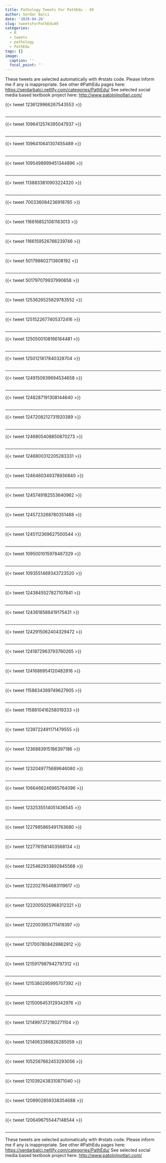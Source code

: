 ```yaml
---
title: Pathology Tweets For PathEdu - 49
author: Serdar Balci
date: '2020-04-26'
slug: tweetsForPathEdu49
categories:
  - R
  - tweets
  - pathology
  - PathEdu
tags: []
image:
  caption: ''
  focal_point: ''
---
```



These tweets are selected automatically with #rstats code. Please inform me if any is inappropriate.
See other #PathEdu pages here: https://serdarbalci.netlify.com/categories/PathEdu/ 
See selected social media based textbook project here: http://www.patolojinotlari.com/

{{< tweet 1236129966267543553 >}}
<br>
<br>
<hr>
{{< tweet 1096412574395047937 >}}
<br>
<br>
<hr>
{{< tweet 1096410641307455489 >}}
<br>
<br>
<hr>
{{< tweet 1095498999451344896 >}}
<br>
<br>
<hr>
{{< tweet 1138833810903224320 >}}
<br>
<br>
<hr>
{{< tweet 700336084236918785 >}}
<br>
<br>
<hr>
{{< tweet 1166168521061163013 >}}
<br>
<br>
<hr>
{{< tweet 1166159526766239746 >}}
<br>
<br>
<hr>
{{< tweet 501798602713608192 >}}
<br>
<br>
<hr>
{{< tweet 501797079937990658 >}}
<br>
<br>
<hr>
{{< tweet 1253626525829783552 >}}
<br>
<br>
<hr>
{{< tweet 1251522677405372416 >}}
<br>
<br>
<hr>
{{< tweet 1250500108166164481 >}}
<br>
<br>
<hr>
{{< tweet 1250121817840328704 >}}
<br>
<br>
<hr>
{{< tweet 1249150939694534658 >}}
<br>
<br>
<hr>
{{< tweet 1248287191308144640 >}}
<br>
<br>
<hr>
{{< tweet 1247208212731920389 >}}
<br>
<br>
<hr>
{{< tweet 1246805408850870273 >}}
<br>
<br>
<hr>
{{< tweet 1246800312205283331 >}}
<br>
<br>
<hr>
{{< tweet 1246460349378936840 >}}
<br>
<br>
<hr>
{{< tweet 1245749182553640962 >}}
<br>
<br>
<hr>
{{< tweet 1245723268780351488 >}}
<br>
<br>
<hr>
{{< tweet 1245112369627500544 >}}
<br>
<br>
<hr>
{{< tweet 1095001015978467329 >}}
<br>
<br>
<hr>
{{< tweet 1093551469343723520 >}}
<br>
<br>
<hr>
{{< tweet 1243845527827107841 >}}
<br>
<br>
<hr>
{{< tweet 1243618586419175431 >}}
<br>
<br>
<hr>
{{< tweet 1242915062404329472 >}}
<br>
<br>
<hr>
{{< tweet 1241872963793760265 >}}
<br>
<br>
<hr>
{{< tweet 1241686954120482816 >}}
<br>
<br>
<hr>
{{< tweet 1158834399749627905 >}}
<br>
<br>
<hr>
{{< tweet 1158810416258019333 >}}
<br>
<br>
<hr>
{{< tweet 1239722491171479555 >}}
<br>
<br>
<hr>
{{< tweet 1236883915186397186 >}}
<br>
<br>
<hr>
{{< tweet 1232049775689646080 >}}
<br>
<br>
<hr>
{{< tweet 1066466246965764096 >}}
<br>
<br>
<hr>
{{< tweet 1232535514051436545 >}}
<br>
<br>
<hr>
{{< tweet 1227985865491783680 >}}
<br>
<br>
<hr>
{{< tweet 1227761561403568134 >}}
<br>
<br>
<hr>
{{< tweet 1225462933892845568 >}}
<br>
<br>
<hr>
{{< tweet 1222027654683119617 >}}
<br>
<br>
<hr>
{{< tweet 1222005025968312321 >}}
<br>
<br>
<hr>
{{< tweet 1222003953711419397 >}}
<br>
<br>
<hr>
{{< tweet 1217007808429862912 >}}
<br>
<br>
<hr>
{{< tweet 1215917987942797312 >}}
<br>
<br>
<hr>
{{< tweet 1215380295995707392 >}}
<br>
<br>
<hr>
{{< tweet 1215006453129342976 >}}
<br>
<br>
<hr>
{{< tweet 1214997372180271104 >}}
<br>
<br>
<hr>
{{< tweet 1214063386826285059 >}}
<br>
<br>
<hr>
{{< tweet 1052567662453293056 >}}
<br>
<br>
<hr>
{{< tweet 1210392438310871040 >}}
<br>
<br>
<hr>
{{< tweet 1209902859338354688 >}}
<br>
<br>
<hr>
{{< tweet 1206496755447148544 >}}
<br>
<br>
<hr>


These tweets are selected automatically with #rstats code. Please inform me if any is inappropriate.
See other #PathEdu pages here: https://serdarbalci.netlify.com/categories/PathEdu/ 
See selected social media based textbook project here: http://www.patolojinotlari.com/
